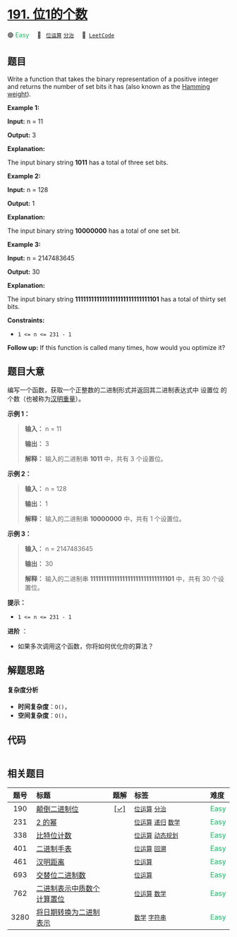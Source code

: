 # [191. 位1的个数](https://leetcode.com/problems/number-of-1-bits)

🟢 <font color=#15bd66>Easy</font>&emsp; 🔖&ensp; [`位运算`](/outline/tag/bit-manipulation.md) [`分治`](/outline/tag/divide-and-conquer.md)&emsp; 🔗&ensp;[`LeetCode`](https://leetcode.com/problems/number-of-1-bits)

## 题目

Write a function that takes the binary representation of a positive integer
and returns the number of set bits it has (also known as the [Hamming
weight](http://en.wikipedia.org/wiki/Hamming_weight)).



**Example 1:**

**Input:** n = 11

**Output:** 3

**Explanation:**

The input binary string **1011** has a total of three set bits.

**Example 2:**

**Input:** n = 128

**Output:** 1

**Explanation:**

The input binary string **10000000** has a total of one set bit.

**Example 3:**

**Input:** n = 2147483645

**Output:** 30

**Explanation:**

The input binary string **1111111111111111111111111111101** has a total of
thirty set bits.



**Constraints:**

  * `1 <= n <= 231 - 1`



**Follow up:** If this function is called many times, how would you optimize
it?


## 题目大意

编写一个函数，获取一个正整数的二进制形式并返回其二进制表达式中 设置位
的个数（也被称为[汉明重量](https://baike.baidu.com/item/%E6%B1%89%E6%98%8E%E9%87%8D%E9%87%8F)）。



**示例 1：**

> 
> 
> 
> 
> 
> **输入：** n = 11
> 
> **输出：** 3
> 
> **解释：** 输入的二进制串 **1011**  中，共有 3 个设置位。
> 
> 

**示例 2：**

> 
> 
> 
> 
> 
> **输入：** n = 128
> 
> **输出：** 1
> 
> **解释：** 输入的二进制串 **10000000**  中，共有 1 个设置位。
> 
> 

**示例 3：**

> 
> 
> 
> 
> 
> **输入：** n = 2147483645
> 
> **输出：** 30
> 
> **解释：** 输入的二进制串 **1111111111111111111111111111101** 中，共有 30 个设置位。



**提示：**

  * `1 <= n <= 231 - 1`



**进阶** ：

  * 如果多次调用这个函数，你将如何优化你的算法？


## 解题思路

#### 复杂度分析

- **时间复杂度**：`O()`，
- **空间复杂度**：`O()`，

## 代码

```javascript

```

## 相关题目

<!-- prettier-ignore -->
| 题号 | 标题 | 题解 | 标签 | 难度 |
| :------: | :------ | :------: | :------ | :------ |
| 190 | [颠倒二进制位](https://leetcode.com/problems/reverse-bits) | [[✓]](/problem/0190.md) |  [`位运算`](/outline/tag/bit-manipulation.md) [`分治`](/outline/tag/divide-and-conquer.md) | <font color=#15bd66>Easy</font> |
| 231 | [2 的幂](https://leetcode.com/problems/power-of-two) |  |  [`位运算`](/outline/tag/bit-manipulation.md) [`递归`](/outline/tag/recursion.md) [`数学`](/outline/tag/math.md) | <font color=#15bd66>Easy</font> |
| 338 | [比特位计数](https://leetcode.com/problems/counting-bits) |  |  [`位运算`](/outline/tag/bit-manipulation.md) [`动态规划`](/outline/tag/dynamic-programming.md) | <font color=#15bd66>Easy</font> |
| 401 | [二进制手表](https://leetcode.com/problems/binary-watch) |  |  [`位运算`](/outline/tag/bit-manipulation.md) [`回溯`](/outline/tag/backtracking.md) | <font color=#15bd66>Easy</font> |
| 461 | [汉明距离](https://leetcode.com/problems/hamming-distance) |  |  [`位运算`](/outline/tag/bit-manipulation.md) | <font color=#15bd66>Easy</font> |
| 693 | [交替位二进制数](https://leetcode.com/problems/binary-number-with-alternating-bits) |  |  [`位运算`](/outline/tag/bit-manipulation.md) | <font color=#15bd66>Easy</font> |
| 762 | [二进制表示中质数个计算置位](https://leetcode.com/problems/prime-number-of-set-bits-in-binary-representation) |  |  [`位运算`](/outline/tag/bit-manipulation.md) [`数学`](/outline/tag/math.md) | <font color=#15bd66>Easy</font> |
| 3280 | [将日期转换为二进制表示](https://leetcode.com/problems/convert-date-to-binary) |  |  [`数学`](/outline/tag/math.md) [`字符串`](/outline/tag/string.md) | <font color=#15bd66>Easy</font> |

<style>
.blue {
    background-color: #096dd9;
    padding: 0.25rem 0.5rem;
    margin: 0;
    font-size: 0.85em;
    border-radius: 3px;
    color: white;
    font-weight: 500;
}
table th:first-of-type { width: 10%; }
table th:nth-of-type(2) { width: 35%; }
table th:nth-of-type(3) { width: 10%; }
table th:nth-of-type(4) { width: 35%; }
table th:nth-of-type(5) { width: 10%; }
</style>
